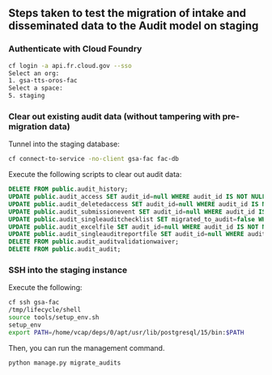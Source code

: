 ## Steps taken to test the migration of intake and disseminated data to the Audit model on staging

### Authenticate with Cloud Foundry
```bash
cf login -a api.fr.cloud.gov --sso
Select an org:
1. gsa-tts-oros-fac
Select a space:
5. staging
```

### Clear out existing audit data (without tampering with pre-migration data)
Tunnel into the staging database:
```bash
cf connect-to-service -no-client gsa-fac fac-db
```

Execute the following scripts to clear out audit data:
```sql
DELETE FROM public.audit_history;
UPDATE public.audit_access SET audit_id=null WHERE audit_id IS NOT NULL;
UPDATE public.audit_deletedaccess SET audit_id=null WHERE audit_id IS NOT NULL;
UPDATE public.audit_submissionevent SET audit_id=null WHERE audit_id IS NOT NULL;
UPDATE public.audit_singleauditchecklist SET migrated_to_audit=false WHERE migrated_to_audit = true;
UPDATE public.audit_excelfile SET audit_id=null WHERE audit_id IS NOT NULL;
UPDATE public.audit_singleauditreportfile SET audit_id=null WHERE audit_id IS NOT NULL;
DELETE FROM public.audit_auditvalidationwaiver;
DELETE FROM public.audit_audit;
```

### SSH into the staging instance
Execute the following:
```bash
cf ssh gsa-fac
/tmp/lifecycle/shell
source tools/setup_env.sh
setup_env
export PATH=/home/vcap/deps/0/apt/usr/lib/postgresql/15/bin:$PATH
```

Then, you can run the management command.
```bash
python manage.py migrate_audits
```
